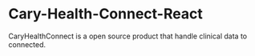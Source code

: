 # Cary-Health-Connect-React
CaryHealthConnect is a open source product that handle clinical data to connected.
